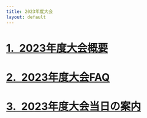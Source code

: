 ```yaml
---
title: 2023年度大会
layout: default
---
```

# [1.&ensp;2023年度大会概要](/過去の大会/2023/outline.html)
# [2.&ensp;2023年度大会FAQ](/過去の大会/2023/FAQ.html)
# [3.&ensp;2023年度大会当日の案内](/過去の大会/2023/attend.html)
